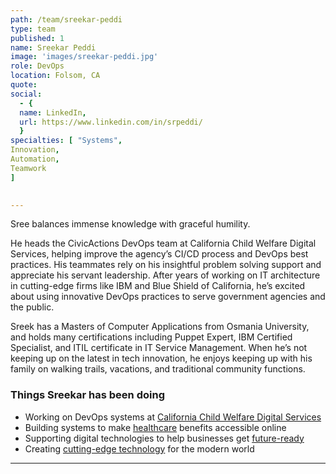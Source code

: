 ```yaml
---
path: /team/sreekar-peddi
type: team
published: 1
name: Sreekar Peddi
image: 'images/sreekar-peddi.jpg'
role: DevOps
location: Folsom, CA
quote: 
social: 
  - {
  name: LinkedIn,
  url: https://www.linkedin.com/in/srpeddi/
  }
specialties: [ "Systems",
Innovation,
Automation,
Teamwork
]

  
---
```

Sree balances immense knowledge with graceful humility. 

He heads the CivicActions DevOps team at California Child Welfare Digital Services, helping improve the agency’s CI/CD process and DevOps best practices. His teammates rely on his insightful problem solving support and appreciate his servant leadership. After years of working on IT architecture in cutting-edge firms like IBM and Blue Shield of California, he’s excited about using innovative DevOps practices to serve government agencies and the public. 

Sreek has a Masters of Computer Applications from Osmania University, and holds many certifications including Puppet Expert, IBM Certified Specialist, and ITIL certificate in IT Service Management. When he’s not keeping up on the latest in tech innovation, he enjoys keeping up with his family on walking trails, vacations, and traditional community functions. 




### Things Sreekar has been doing
* Working on DevOps systems at [California Child Welfare Digital Services](https://cwds.ca.gov/)
* Building systems to make [healthcare](https://www.blueshieldca.com/) benefits accessible online
* Supporting digital technologies to help businesses get [future-ready](https://www.cognizant.com/)
* Creating [cutting-edge technology](https://www.ibm.com/) for the modern world

-------------------------------
